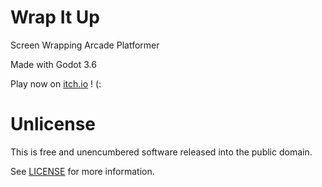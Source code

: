 # Wrap It Up
Screen Wrapping Arcade Platformer

Made with Godot 3.6

Play now on [itch.io](https://harmonyhoney.itch.io/wrap-it-up) ! (:

# Unlicense
This is free and unencumbered software released into the public domain.

See [LICENSE](LICENSE) for more information.
